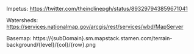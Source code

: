 Impetus:
https://twitter.com/theinclinepgh/status/893297943859671041

Watersheds:
https://services.nationalmap.gov/arcgis/rest/services/wbd/MapServer

Basemap:
https://{subDomain}.sm.mapstack.stamen.com/terrain-background/{level}/{col}/{row}.png
